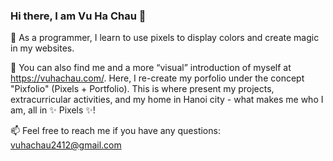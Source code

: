 ### Hi there, I am Vu Ha Chau 👋



🌱  As a programmer, I learn to use pixels to display colors and create magic in my websites. 

🦄  You can also find me and a more “visual” introduction of myself at https://vuhachau.com/. Here, I re-create my porfolio under the concept "Pixfolio" (Pixels + Portfolio). This is where  present my projects, extracurricular activities, and my home in Hanoi city - what makes me who I am, all in ✨ Pixels ✨!

📫  Feel free to reach me if you have any questions: vuhachau2412@gmail.com


